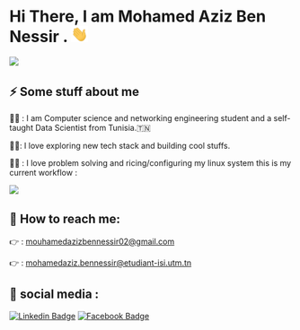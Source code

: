 <h1> Hi There, I am Mohamed Aziz Ben Nessir . <img src="https://raw.githubusercontent.com/ABSphreak/ABSphreak/master/gifs/Hi.gif" width="30px"></h1>
</h1>
<img src="https://cdn.discordapp.com/attachments/534056614819397652/878719157988917248/20210821_201558.gif">

## ⚡️ Some stuff about me 

👨‍💻 : I am Computer science and networking engineering student and a  self-taught Data Scientist from Tunisia.🇹🇳

🤸‍♂️: I love exploring new tech stack and building cool stuffs.

👨‍🔧 : I love problem solving and ricing/configuring my linux system this is my current workflow :

![](https://i.imgur.com/LyDsmut.png)

## 💌 How to reach me:
👉 : mouhamedazizbennessir02@gmail.com

👉 : mohamedaziz.bennessir@etudiant-isi.utm.tn

## 🥳 social media :
[![Linkedin Badge](https://img.shields.io/badge/LinkedIn-0077B5?style=for-the-badge&logo=linkedin&logoColor=white)](https://www.linkedin.com/in/mohamed-aziz-ben-nessir-9b517820a/)
[![Facebook Badge](https://img.shields.io/badge/Facebook-1877F2?style=for-the-badge&logo=facebook&logoColor=white)](https://www.facebook.com/mouhamedaziz.bennessir.3)
